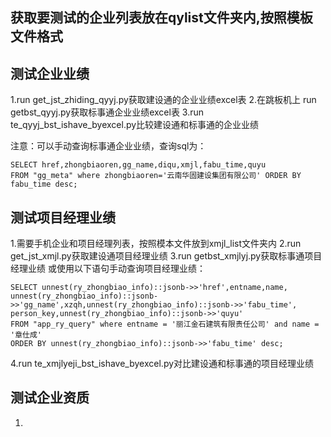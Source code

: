 ## 获取要测试的企业列表放在qylist文件夹内,按照模板文件格式

## 测试企业业绩
1.run get_jst_zhiding_qyyj.py获取建设通的企业业绩excel表
2.在跳板机上 run getbst_qyyj.py获取标事通企业业绩excel表
3.run te_qyyj_bst_ishave_byexcel.py比较建设通和标事通的企业业绩

注意：可以手动查询标事通企业业绩，查询sql为：
```
SELECT href,zhongbiaoren,gg_name,diqu,xmjl,fabu_time,quyu 
FROM "gg_meta" where zhongbiaoren='云南华固建设集团有限公司' ORDER BY fabu_time desc;
```

## 测试项目经理业绩
1.需要手机企业和项目经理列表，按照模本文件放到xmjl_list文件夹内
2.run get_jst_xmjl.py获取建设通项目经理业绩
3.run getbst_xmjlyj.py获取标事通项目经理业绩
或使用以下语句手动查询项目经理业绩：
```
SELECT unnest(ry_zhongbiao_info)::jsonb->>'href',entname,name,
unnest(ry_zhongbiao_info)::jsonb->>'gg_name',xzqh,unnest(ry_zhongbiao_info)::jsonb->>'fabu_time',
person_key,unnest(ry_zhongbiao_info)::jsonb->>'quyu' 
FROM "app_ry_query" where entname = '丽江金石建筑有限责任公司' and name = '章仕成' 
ORDER BY unnest(ry_zhongbiao_info)::jsonb->>'fabu_time' desc;
```
4.run te_xmjlyeji_bst_ishave_byexcel.py对比建设通和标事通的项目经理业绩

## 测试企业资质
1.
